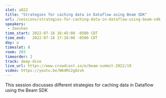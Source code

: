 ```yaml
---
slot: a822
title: "Strategies for caching data in Dataflow using Beam SDK"
url: /sessions/strategies-for-caching-data-in-dataflow-using-beam-sdk
speakers:
 - Zeeshan
time_start: 2022-07-18 16:45:00 -0500 CDT
time_end:   2022-07-18 17:10:00 -0500 CDT
day: a
timeslot: 8
room: 203
timeorder: 2
track: deep-dive
live_url: https://www.crowdcast.io/e/beam-summit-2022/19
video: https://youtu.be/W64Mz2gOzvk
---
```


This session discusses different strategies for caching data in Dataflow using the Beam SDK